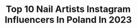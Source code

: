 ---
title: Top 10 Nail Artists Instagram Influencers In Poland In 2023
description: >-
  Find top nail artists Instagram influencers in Poland in 2023. Most popular hashtags: #nails #nails2inspire #nailartist #nailart.
platform: Instagram
hits: 76
text_top: Identify the most popular Instagram accounts on inBeat.
text_bottom: inBeat holds 76 Instagram influencers like this in Poland for you to collaborate.
profiles:
  - username: "barbrafeszyn"
    fullname: >-
      Basia Góral
    bio: >-
      💅 Nail Artist | Beauty Blogger | Plant lady 👥 #inspiredbybarbra 📷 Tworzę zdjęcia dla firm ✉️ barbrafeszyn@gmail.com 🎬 YouTube barbrafeszyn Blog ⤵️
    location: "Poland"
    followers: 16781
    engagement: 194
    commentsToLikes: 0.030018
    id: ck5bv1zihiuic0i119thgjl77
    verified: false
    hashtags: "#owocowepaznokcie, #hybridnailsart, #opinails, #clearjellystamping"
  - username: "nails.artistry"
    fullname: >-
      Nail Videos
    bio: >-
      follow for nail polish magic! ✨ BIZ INQUIRY👇👇👇 kik 📲nails.artistry email 📧 nailartbiz@keemail.me
    location: "Poland"
    followers: 1093520
    engagement: 218
    commentsToLikes: 0.004069
    id: ck14iglzsfats0i19g23uuuww
    verified: false
    hashtags: "#lipgloss, #bodypiercings, #bodypiercer, #piercing"
  - username: "pomalowanki_iwona_wilk"
    fullname: >-
      𝐈𝐰𝐨𝐧𝐚 𝐖𝐢𝐥𝐤
    bio: >-
      𝐍𝐚𝐢𝐥 𝐃𝐞𝐬𝐢𝐠𝐧𝐞𝐫 🎀 𝐅𝐨𝐥𝐥𝐨𝐰🔝 _ _ _ _ _ _ _ _ _ _ _ _ _ _ 💌 𝐩𝐨𝐦𝐚𝐥𝐨𝐰𝐚𝐧𝐤𝐢𝐧𝐚𝐢𝐥𝐬@𝐠𝐦𝐚𝐢𝐥.𝐜𝐨𝐦
    location: "Poland"
    followers: 33276
    engagement: 296
    commentsToLikes: 0.025104
    id: ck0vzxu16bexb0i19ed9n4z77
    verified: false
    hashtags: "#nailpromote, #pieknepaznokcie, #acrylicnails, #instamama"
  - username: "bonjourmaadam"
    fullname: >-
      Klaudynka
    bio: >-
      🇵🇱 Poland, Bielsko-Biała
    location: "Poland"
    followers: 14003
    engagement: 241
    commentsToLikes: 0.031484
    id: ckaoyafjcgobm0i78ed9cub7r
    verified: false
    hashtags: "#ootd, #influencerstyle, #nailartist, #outfit"
  - username: "_gelcoco"
    fullname: >-
      gelcoco
    bio: >-
      gel polish hand painted nail art 👩🏽‍🎨 DM for info | currently all booked (No New Clients) 📍Las Piedras, PR 🇵🇷 | @dlizbeautylounge
    location: "Poland"
    followers: 36804
    engagement: 496
    commentsToLikes: 0.033832
    id: ck15radqz6ya10i19k4cz1btz
    verified: false
    hashtags: "#complex, #nailsmagazine, #instanails, #nailpro"
  - username: "puro.nails"
    fullname: >-
      NAILS DESIGNER 🔝
    bio: >-
      The power of color 🇵🇱 🇫🇮 📸 photos 🎥 videos -10% : puronails ➡️www.cuccio.pl ✉️puronails1@gmail.com
    location: "Poland"
    followers: 118992
    engagement: 221
    commentsToLikes: 0.018889
    id: ck0u00ydnsc6e0i19kidkg4u6
    verified: false
    hashtags: "#nailsinspiration, #nailartvideos, #nailartheaven, #xmas"
  - username: "ewuleeek"
    fullname: >-
      ewuleeek
    bio: >-
      🔝Ambasador @abagroup_file_manufacturer @maniking.pl 📨DM/ewusia1036@wp.pl
    location: "Poland"
    followers: 77904
    engagement: 224
    commentsToLikes: 0.008062
    id: ck0vzxwbdbf8h0i19m4921nt8
    verified: false
    hashtags: "#nailsinspiration, #paznokciehybrydowe, #nailartwow, #nails"
  - username: "jonnydieppham"
    fullname: >-
      🇦🇺Jonnydieppham
    bio: >-
      💅Nail Artisan 🏅Awards winning 🌎Nails Magazine NTNA-S4/2017-1st Runner up 📧Bussiness email: Jonnypham29@yahoo.com ✖️Not accepting new clients
    location: "Poland"
    followers: 116421
    engagement: 115
    commentsToLikes: 0.017829
    id: ck138w5o3ib1f0i196baroyon
    verified: false
    hashtags: "#notd, #nailaddict, #nailprodigy, #coffinnails"
  - username: "martinesnails"
    fullname: >-
      𝑴𝒂𝒓𝒕𝒊𝒏𝒆𝒔 💎INDIGO 𝒃𝒚 𝑴𝒂𝒓𝒕𝒚𝒏𝒂
    bio: >-
      𝑷𝒓𝒐𝒇𝒆𝒔𝒔𝒊𝒐𝒏𝒂𝒍 𝑵𝒂𝒊𝒍𝒔 𝑬𝒅𝒖𝒄𝒂𝒕𝒐𝒓 💅🏼 🏆🏅 x16 🥇🥈🥉 🤍IndigoNails&PoshLashes💎swarovski lover 🇵🇱Warsaw🇪🇺 𝒇𝒃↝Martines Nails Stylist 𝒘𝒆𝒃↷
    location: "Poland"
    followers: 21865
    engagement: 302
    commentsToLikes: 0.068623
    id: ck55p193t9ljg0i110c34ps08
    verified: false
    hashtags: "#nailsdone, #nailstyle, #nailpolish, #indigonails"
  - username: "paznokcie_hybrydowe_katarzyny"
    fullname: >-
      Salon kosmetyczny | Szkolenia
    bio: >-
      Oferujemy: 🅜🅐🅝🅘🅒🅤🅡🅔ⓅⒺⒹⒾⒸⓊⓇⒺ 𝕣𝕫𝕖𝕤𝕪 | 𝕓𝕣𝕨𝕚 | 𝕞𝕒𝕜𝕚𝕛𝕒𝕫𝕖 📞517147149 𝚂̲𝚣̲𝚔̲𝚘̲𝚕̲𝚎̲𝚗̲𝚒̲𝚊̲ 𝚔̲𝚘̲𝚜̲𝚖̲𝚎̲𝚝̲𝚢̲𝚌̲𝚣̲𝚗̲𝚎̲ Katarzyna Kłósek 📞796147141
    location: "Poland"
    followers: 35283
    engagement: 85
    commentsToLikes: 0.024765
    id: ck8t288v8yi4d0j78qld9tb15
    verified: false
    hashtags: "#makear, #paznokciezelowe, #nailartlover, #przemysl"
---